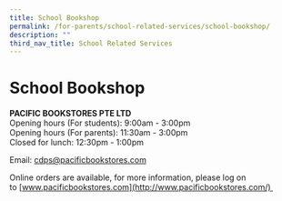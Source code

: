 ```yaml
---
title: School Bookshop
permalink: /for-parents/school-related-services/school-bookshop/
description: ""
third_nav_title: School Related Services
---
```

# **School Bookshop**

**PACIFIC BOOKSTORES PTE LTD**   
Opening hours (For students): 9:00am - 3:00pm  
Opening hours (For parents): 11:30am - 3:00pm   
Closed for lunch: 12:30pm - 1:00pm  
  
Email: [cdps@pacificbookstores.com](mailto:%20cdps@pacificbookstores.com)  
  
Online orders are available, for more information, please log on to [www.pacificbookstores.com](http://www.pacificbookstores.com/) 